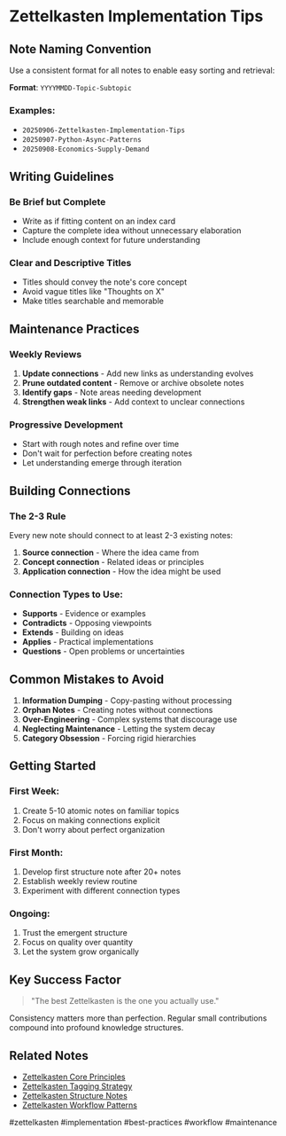 # Zettelkasten Implementation Tips

## Note Naming Convention

Use a consistent format for all notes to enable easy sorting and retrieval:

**Format**: `YYYYMMDD-Topic-Subtopic`

### Examples:
- `20250906-Zettelkasten-Implementation-Tips`
- `20250907-Python-Async-Patterns`
- `20250908-Economics-Supply-Demand`

## Writing Guidelines

### Be Brief but Complete
- Write as if fitting content on an index card
- Capture the complete idea without unnecessary elaboration
- Include enough context for future understanding

### Clear and Descriptive Titles
- Titles should convey the note's core concept
- Avoid vague titles like "Thoughts on X"
- Make titles searchable and memorable

## Maintenance Practices

### Weekly Reviews
1. **Update connections** - Add new links as understanding evolves
2. **Prune outdated content** - Remove or archive obsolete notes
3. **Identify gaps** - Note areas needing development
4. **Strengthen weak links** - Add context to unclear connections

### Progressive Development
- Start with rough notes and refine over time
- Don't wait for perfection before creating notes
- Let understanding emerge through iteration

## Building Connections

### The 2-3 Rule
Every new note should connect to at least 2-3 existing notes:
1. **Source connection** - Where the idea came from
2. **Concept connection** - Related ideas or principles
3. **Application connection** - How the idea might be used

### Connection Types to Use:
- **Supports** - Evidence or examples
- **Contradicts** - Opposing viewpoints
- **Extends** - Building on ideas
- **Applies** - Practical implementations
- **Questions** - Open problems or uncertainties

## Common Mistakes to Avoid

1. **Information Dumping** - Copy-pasting without processing
2. **Orphan Notes** - Creating notes without connections
3. **Over-Engineering** - Complex systems that discourage use
4. **Neglecting Maintenance** - Letting the system decay
5. **Category Obsession** - Forcing rigid hierarchies

## Getting Started

### First Week:
1. Create 5-10 atomic notes on familiar topics
2. Focus on making connections explicit
3. Don't worry about perfect organization

### First Month:
1. Develop first structure note after 20+ notes
2. Establish weekly review routine
3. Experiment with different connection types

### Ongoing:
1. Trust the emergent structure
2. Focus on quality over quantity
3. Let the system grow organically

## Key Success Factor

> "The best Zettelkasten is the one you actually use."

Consistency matters more than perfection. Regular small contributions compound into profound knowledge structures.

## Related Notes
- [Zettelkasten Core Principles](./20250906-Zettelkasten-Core-Principles.md)
- [Zettelkasten Tagging Strategy](./20250906-Zettelkasten-Tagging-Strategy.md)
- [Zettelkasten Structure Notes](./20250906-Zettelkasten-Structure-Notes.md)
- [Zettelkasten Workflow Patterns](./20250906-Zettelkasten-Workflow-Patterns.md)

#zettelkasten #implementation #best-practices #workflow #maintenance
